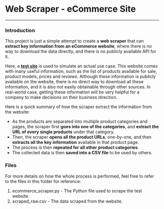 # Web Scraper - eCommerce Site
***

### Introduction  
This project is just a simple attempt to create a **web scraper** that can **extract key information from an eCommerce website**, where there is no way to download the data directly, and there is no publicly available API for it.  

Here, a [**test site**](https://webscraper.io/test-sites/e-commerce/ajax) is used to simulate an actual use case. This website comes with many useful information, such as the list of products available for sale, product models, prices and reviews. Although these information is publicly available on the website, there is no direct way to download all these information, and it is also not easily obtainable through other sources. In real-world case, getting these information will be very helpful for a company to make decisions on their business direction.  

Here is a quick summary of how the scraper extract the information from the website:  
- As the products are separated into multiple product categories and pages, the scraper first **goes into one of the categories**, and **extract the URL of every single products** under that category.
- Then, the scraper **opens all the product URLs**, one-by-one, and then **extracts all the key information** available in that product page.
- The process is then **repeated for all other product categories**.
- The collected data is then **saved into a CSV file** to be used by others. 


### Files 
For more details on how the whole process is performed, feel free to refer to the files in this folder for reference: 
1. ecommerce_scraper.py - The Python file used to scrape the test website. 
2. scraped_raw.csv - The data scraped from the website. 
